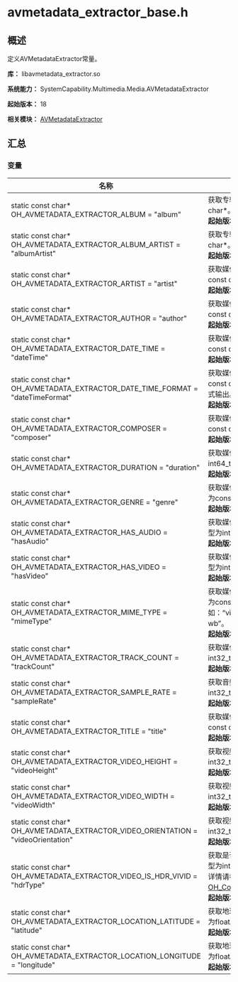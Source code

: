# avmetadata_extractor_base.h
<!--Kit: Media Kit-->
<!--Subsystem: Multimedia-->
<!--Owner: @wang-haizhou6-->
<!--Designer: @HmQQQ-->
<!--Tester: @xchaosioda-->
<!--Adviser: @zengyawen-->

## 概述

定义AVMetadataExtractor常量。

**库：** libavmetadata_extractor.so

**系统能力：** SystemCapability.Multimedia.Media.AVMetadataExtractor

**起始版本：** 18

**相关模块：** [AVMetadataExtractor](capi-avmetadataextractor.md)

## 汇总

### 变量

| 名称 | 描述 |
| -- | -- |
| static const char* OH_AVMETADATA_EXTRACTOR_ALBUM = "album" | 获取专辑标题的关键字，对应值类型为const char*。<br>**起始版本：** 18 |
| static const char* OH_AVMETADATA_EXTRACTOR_ALBUM_ARTIST = "albumArtist" | 获取专辑艺术家的关键字，对应值类型为const char*。<br>**起始版本：** 18 |
| static const char* OH_AVMETADATA_EXTRACTOR_ARTIST = "artist" | 获取媒体资源艺术家的关键字，对应值类型为const char*。<br>**起始版本：** 18 |
| static const char* OH_AVMETADATA_EXTRACTOR_AUTHOR = "author" | 获取媒体资源作者的关键字，对应值类型为const char*。<br>**起始版本：** 18 |
| static const char* OH_AVMETADATA_EXTRACTOR_DATE_TIME = "dateTime" | 获取媒体资源创建时间的关键字，对应值类型为const char*。<br>**起始版本：** 18 |
| static const char* OH_AVMETADATA_EXTRACTOR_DATE_TIME_FORMAT = "dateTimeFormat" | 获取媒体资源创建时间的关键字，对应值类型为const char*，按YYYY-MM-DD HH:mm:ss格式输出。<br>**起始版本：** 18 |
| static const char* OH_AVMETADATA_EXTRACTOR_COMPOSER = "composer" | 获取媒体资源作曲家的关键字，对应值类型为const char*。<br>**起始版本：** 18 |
| static const char* OH_AVMETADATA_EXTRACTOR_DURATION = "duration" | 获取媒体资源时长的关键字，对应值类型为int64_t，单位为毫秒（ms）。<br>**起始版本：** 18 |
| static const char* OH_AVMETADATA_EXTRACTOR_GENRE = "genre" | 获取媒体资源类型或体裁的关键字，对应值类型为const char*。<br>**起始版本：** 18 |
| static const char* OH_AVMETADATA_EXTRACTOR_HAS_AUDIO = "hasAudio" | 获取媒体资源是否包含音频的关键字，对应值类型为int32_t。<br>**起始版本：** 18 |
| static const char* OH_AVMETADATA_EXTRACTOR_HAS_VIDEO = "hasVideo" | 获取媒体资源是否包含视频的关键字，对应值类型为int32_t。<br>**起始版本：** 18 |
| static const char* OH_AVMETADATA_EXTRACTOR_MIME_TYPE = "mimeType" | 获取媒体资源mime类型的关键字，对应值类型为const char*，例如：“video/mp4”、“audio/mp4”和“audio/amr wb”。<br>**起始版本：** 18 |
| static const char* OH_AVMETADATA_EXTRACTOR_TRACK_COUNT = "trackCount" | 获取媒体资源轨道数量的关键字，对应值类型为int32_t。<br>**起始版本：** 18 |
| static const char* OH_AVMETADATA_EXTRACTOR_SAMPLE_RATE = "sampleRate" | 获取音频采样率的关键字，对应值类型为int32_t，单位为赫兹（Hz）。<br>**起始版本：** 18 |
| static const char* OH_AVMETADATA_EXTRACTOR_TITLE = "title" | 获取媒体资源标题的关键字，对应值类型为const char*。<br>**起始版本：** 18 |
| static const char* OH_AVMETADATA_EXTRACTOR_VIDEO_HEIGHT = "videoHeight" | 获取视频高度的关键字，对应值类型为int32_t，单位为像素。<br>**起始版本：** 18 |
| static const char* OH_AVMETADATA_EXTRACTOR_VIDEO_WIDTH = "videoWidth" | 获取视频宽度的关键字，对应值类型为int32_t，单位为像素。<br>**起始版本：** 18 |
| static const char* OH_AVMETADATA_EXTRACTOR_VIDEO_ORIENTATION = "videoOrientation" | 获取视频旋转方向的关键字，对应值类型为int32_t，单位为度（°）。<br>**起始版本：** 18 |
| static const char* OH_AVMETADATA_EXTRACTOR_VIDEO_IS_HDR_VIVID = "hdrType" | 获取是否是HDR Vivid视频的关键字，对应值类型为int32_t。<br>详情请参阅media_types.h中的[OH_Core_HdrType](../apis-avcodec-kit/_core.md#oh_core_hdrtype-1)。<br>**起始版本：** 18 |
| static const char* OH_AVMETADATA_EXTRACTOR_LOCATION_LATITUDE = "latitude" | 获取地理位置中的纬度值的关键字，对应值类型为float。<br>**起始版本：** 18 |
| static const char* OH_AVMETADATA_EXTRACTOR_LOCATION_LONGITUDE = "longitude" | 获取地理位置中的经度值的关键字，对应值类型为float。<br>**起始版本：** 18 |

